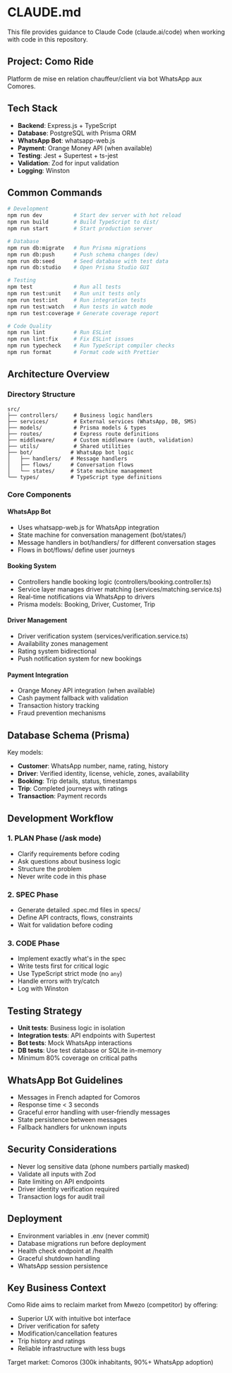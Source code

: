 # CLAUDE.md

This file provides guidance to Claude Code (claude.ai/code) when working with code in this repository.

## Project: Como Ride

Platform de mise en relation chauffeur/client via bot WhatsApp aux Comores.

## Tech Stack

- **Backend**: Express.js + TypeScript
- **Database**: PostgreSQL with Prisma ORM
- **WhatsApp Bot**: whatsapp-web.js
- **Payment**: Orange Money API (when available)
- **Testing**: Jest + Supertest + ts-jest
- **Validation**: Zod for input validation
- **Logging**: Winston

## Common Commands

```bash
# Development
npm run dev          # Start dev server with hot reload
npm run build        # Build TypeScript to dist/
npm run start        # Start production server

# Database
npm run db:migrate   # Run Prisma migrations
npm run db:push      # Push schema changes (dev)
npm run db:seed      # Seed database with test data
npm run db:studio    # Open Prisma Studio GUI

# Testing
npm test             # Run all tests
npm run test:unit    # Run unit tests only
npm run test:int     # Run integration tests
npm run test:watch   # Run tests in watch mode
npm run test:coverage # Generate coverage report

# Code Quality
npm run lint         # Run ESLint
npm run lint:fix     # Fix ESLint issues
npm run typecheck    # Run TypeScript compiler checks
npm run format       # Format code with Prettier
```

## Architecture Overview

### Directory Structure
```
src/
├── controllers/     # Business logic handlers
├── services/        # External services (WhatsApp, DB, SMS)
├── models/          # Prisma models & types
├── routes/          # Express route definitions
├── middleware/      # Custom middleware (auth, validation)
├── utils/           # Shared utilities
├── bot/            # WhatsApp bot logic
│   ├── handlers/   # Message handlers
│   ├── flows/      # Conversation flows
│   └── states/     # State machine management
└── types/          # TypeScript type definitions
```

### Core Components

#### WhatsApp Bot
- Uses whatsapp-web.js for WhatsApp integration
- State machine for conversation management (bot/states/)
- Message handlers in bot/handlers/ for different conversation stages
- Flows in bot/flows/ define user journeys

#### Booking System
- Controllers handle booking logic (controllers/booking.controller.ts)
- Service layer manages driver matching (services/matching.service.ts)
- Real-time notifications via WhatsApp to drivers
- Prisma models: Booking, Driver, Customer, Trip

#### Driver Management
- Driver verification system (services/verification.service.ts)
- Availability zones management
- Rating system bidirectional
- Push notification system for new bookings

#### Payment Integration
- Orange Money API integration (when available)
- Cash payment fallback with validation
- Transaction history tracking
- Fraud prevention mechanisms

## Database Schema (Prisma)

Key models:
- **Customer**: WhatsApp number, name, rating, history
- **Driver**: Verified identity, license, vehicle, zones, availability
- **Booking**: Trip details, status, timestamps
- **Trip**: Completed journeys with ratings
- **Transaction**: Payment records

## Development Workflow

### 1. PLAN Phase (/ask mode)
- Clarify requirements before coding
- Ask questions about business logic
- Structure the problem
- Never write code in this phase

### 2. SPEC Phase
- Generate detailed .spec.md files in specs/
- Define API contracts, flows, constraints
- Wait for validation before coding

### 3. CODE Phase
- Implement exactly what's in the spec
- Write tests first for critical logic
- Use TypeScript strict mode (no `any`)
- Handle errors with try/catch
- Log with Winston

## Testing Strategy

- **Unit tests**: Business logic in isolation
- **Integration tests**: API endpoints with Supertest
- **Bot tests**: Mock WhatsApp interactions
- **DB tests**: Use test database or SQLite in-memory
- Minimum 80% coverage on critical paths

## WhatsApp Bot Guidelines

- Messages in French adapted for Comoros
- Response time < 3 seconds
- Graceful error handling with user-friendly messages
- State persistence between messages
- Fallback handlers for unknown inputs

## Security Considerations

- Never log sensitive data (phone numbers partially masked)
- Validate all inputs with Zod
- Rate limiting on API endpoints
- Driver identity verification required
- Transaction logs for audit trail

## Deployment

- Environment variables in .env (never commit)
- Database migrations run before deployment
- Health check endpoint at /health
- Graceful shutdown handling
- WhatsApp session persistence

## Key Business Context

Como Ride aims to reclaim market from Mwezo (competitor) by offering:
- Superior UX with intuitive bot interface
- Driver verification for safety
- Modification/cancellation features
- Trip history and ratings
- Reliable infrastructure with less bugs

Target market: Comoros (300k inhabitants, 90%+ WhatsApp adoption)